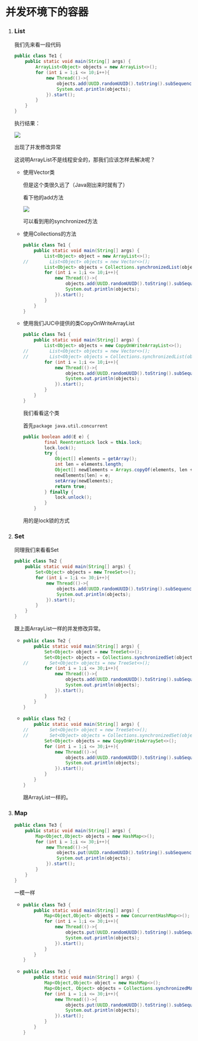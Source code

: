 # 并发环境下的容器

1. ### List

   我们先来看一段代码

   ```java
   public class Te1 {
       public static void main(String[] args) {
           ArrayList<Object> objects = new ArrayList<>();
           for (int i = 1;i <= 10;i++){
               new Thread(()->{
                   objects.add(UUID.randomUUID().toString().subSequence(0,5));
                   System.out.println(objects);
               }).start();
           }
       }
   }
   ```

   执行结果：

   ![](https://pic.imgdb.cn/item/60226eea3ffa7d37b330e1c0.png)

   出现了并发修改异常

   这说明ArrayList不是线程安全的，那我们应该怎样去解决呢？

   - 使用Vector类

     但是这个类很久远了（Java刚出来时就有了）

     看下他的add方法

     ![](https://pic.imgdb.cn/item/60226fe93ffa7d37b3315a83.png)

     可以看到用的synchronized方法

   - 使用Collections的方法

     ```java
     public class Te1 {
         public static void main(String[] args) {
             List<Object> object = new ArrayList<>();
     //        List<Object> objects = new Vector<>();
             List<Object> objects = Collections.synchronizedList(object);
             for (int i = 1;i <= 10;i++){
                 new Thread(()->{
                     objects.add(UUID.randomUUID().toString().subSequence(0,5));
                     System.out.println(objects);
                 }).start();
             }
         }
     }
     ```

   - 使用我们JUC中提供的类CopyOnWriteArrayList

     ```java
     public class Te1 {
         public static void main(String[] args) {
             List<Object> objects = new CopyOnWriteArrayList<>();
     //        List<Object> objects = new Vector<>();
     //        List<Object> objects = Collections.synchronizedList(object);
             for (int i = 1;i <= 10;i++){
                 new Thread(()->{
                     objects.add(UUID.randomUUID().toString().subSequence(0,5));
                     System.out.println(objects);
                 }).start();
             }
         }
     }
     ```

     我们看看这个类

     首先`package java.util.concurrent`

     ```java
     public boolean add(E e) {
             final ReentrantLock lock = this.lock;
             lock.lock();
             try {
                 Object[] elements = getArray();
                 int len = elements.length;
                 Object[] newElements = Arrays.copyOf(elements, len + 1);
                 newElements[len] = e;
                 setArray(newElements);
                 return true;
             } finally {
                 lock.unlock();
             }
         }
     ```

     用的是lock锁的方式

2. ### Set

   同理我们来看看Set

   ```java
   public class Te2 {
       public static void main(String[] args) {
           Set<Object> objects = new TreeSet<>();
           for (int i = 1;i <= 30;i++){
               new Thread(()->{
                   objects.add(UUID.randomUUID().toString().subSequence(0,5));
                   System.out.println(objects);
               }).start();
           }
       }
   }
   ```

   跟上面ArrayList一样的并发修改异常。

   - ```java
     public class Te2 {
         public static void main(String[] args) {
             Set<Object> object = new TreeSet<>();
             Set<Object> objects = Collections.synchronizedSet(object);
     //        Set<Object> objects = new TreeSet<>();
             for (int i = 1;i <= 30;i++){
                 new Thread(()->{
                     objects.add(UUID.randomUUID().toString().subSequence(0,5));
                     System.out.println(objects);
                 }).start();
             }
         }
     }
     ```

   - ```java
     public class Te2 {
         public static void main(String[] args) {
     //        Set<Object> object = new TreeSet<>();
     //        Set<Object> objects = Collections.synchronizedSet(object);
             Set<Object> objects = new CopyOnWriteArraySet<>();
             for (int i = 1;i <= 30;i++){
                 new Thread(()->{
                     objects.add(UUID.randomUUID().toString().subSequence(0,5));
                     System.out.println(objects);
                 }).start();
             }
         }
     }
     ```

     跟ArrayList一样的。

3. ### Map

   ```java
   public class Te3 {
       public static void main(String[] args) {
           Map<Object,Object> objects = new HashMap<>();
           for (int i = 1;i <= 30;i++){
               new Thread(()->{
                   objects.put(UUID.randomUUID().toString().subSequence(0,5),UUID.randomUUID().toString().subSequence(0,5));
                   System.out.println(objects);
               }).start();
           }
       }
   }
   ```

   一模一样

   - ```java
     public class Te3 {
         public static void main(String[] args) {
             Map<Object,Object> objects = new ConcurrentHashMap<>();
             for (int i = 1;i <= 30;i++){
                 new Thread(()->{
                     objects.put(UUID.randomUUID().toString().subSequence(0,5),UUID.randomUUID().toString().subSequence(0,5));
                     System.out.println(objects);
                 }).start();
             }
         }
     }
     
     ```

   - ```java
     public class Te3 {
         public static void main(String[] args) {
             Map<Object,Object> object = new HashMap<>();
             Map<Object, Object> objects = Collections.synchronizedMap(object);
             for (int i = 1;i <= 30;i++){
                 new Thread(()->{
                     objects.put(UUID.randomUUID().toString().subSequence(0,5),UUID.randomUUID().toString().subSequence(0,5));
                     System.out.println(objects);
                 }).start();
             }
         }
     }
     ```